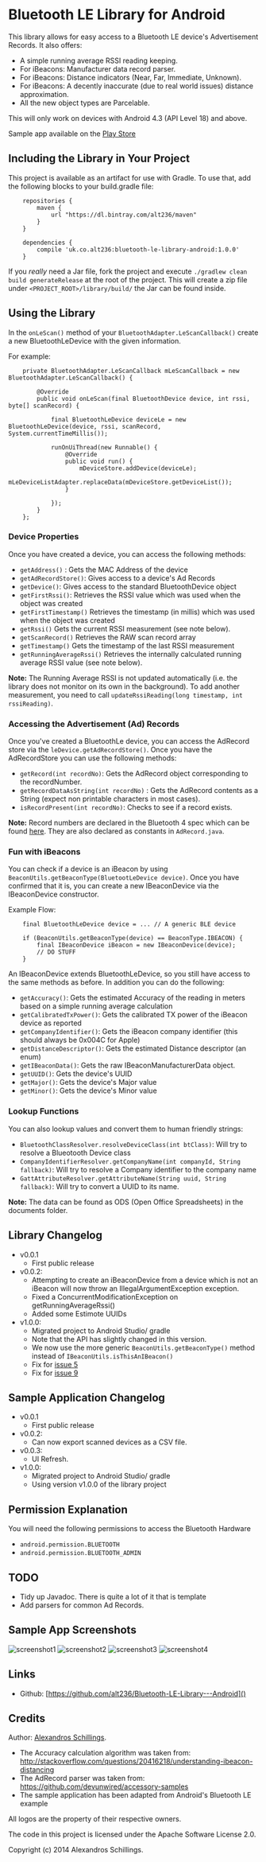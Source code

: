 # Bluetooth LE Library for Android

This library allows for easy access to a Bluetooth LE device's Advertisement Records.
It also offers:

* A simple running average RSSI reading keeping.
* For iBeacons: Manufacturer data record parser.
* For iBeacons: Distance indicators (Near, Far, Immediate, Unknown).
* For iBeacons: A decently inaccurate (due to real world issues) distance approximation.
* All the new object types are Parcelable.

This will only work on devices with Android 4.3 (API Level 18) and above.

Sample app available on the [Play Store](https://play.google.com/store/apps/details?id=uk.co.alt236.btlescan) 

## Including the Library in Your Project

This project is available as an artifact for use with Gradle. To use that, add the following blocks to your build.gradle file:
```
	repositories {
		maven {
			url "https://dl.bintray.com/alt236/maven"
		}
	}

	dependencies {
		compile 'uk.co.alt236:bluetooth-le-library-android:1.0.0'
	}
```
If you *really* need a Jar file, fork the project and execute `./gradlew clean build generateRelease` at the root of the project.
This will create a zip file under `<PROJECT_ROOT>/library/build/` the Jar can be found inside.

## Using the Library
In the `onLeScan()` method of your `BluetoothAdapter.LeScanCallback()` create a new BluetoothLeDevice with the given information.

For example:

```
	private BluetoothAdapter.LeScanCallback mLeScanCallback = new BluetoothAdapter.LeScanCallback() {

		@Override
		public void onLeScan(final BluetoothDevice device, int rssi, byte[] scanRecord) {

			final BluetoothLeDevice deviceLe = new BluetoothLeDevice(device, rssi, scanRecord, System.currentTimeMillis());

			runOnUiThread(new Runnable() {
				@Override
				public void run() {
					mDeviceStore.addDevice(deviceLe);
					mLeDeviceListAdapter.replaceData(mDeviceStore.getDeviceList());
				}

			});
		}
	};
```

### Device Properties

Once you have created a device, you can access the following methods:

* `getAddress()` : Gets the MAC Address of the device
* `getAdRecordStore()`: Gives access to a device's Ad Records
* `getDevice()`: Gives access to the standard BluetoothDevice object
* `getFirstRssi()`: Retrieves the RSSI value which was used when the object was created
* `getFirstTimestamp()` Retrieves the timestamp (in millis) which was used when the object was created
* `getRssi()` Gets the current RSSI measurement (see note below).
* `getScanRecord()` Retrieves the RAW scan record array
* `getTimestamp()` Gets the timestamp of the last RSSI measurement
* `getRunningAverageRssi()` Retrieves the internally calculated running average RSSI value (see note below).


**Note:** The Running Average RSSI is not updated automatically (i.e. the library does not monitor on its own in the background). To add another measurement, you need to call `updateRssiReading(long timestamp, int rssiReading)`.


### Accessing the Advertisement (Ad) Records

Once you've created a BluetoothLe device, you can access the AdRecord store via the `leDevice.getAdRecordStore()`. Once you have the AdRecordStore you can use the following methods:

* `getRecord(int recordNo)`: Gets the AdRecord object corresponding to the recordNumber.
* `getRecordDataAsString(int recordNo)` : Gets the AdRecord contents as a String (expect non printable characters in most cases).
* `isRecordPresent(int recordNo)`: Checks to see if a record exists.

**Note:** Record numbers are declared in the Bluetooth 4 spec which can be found [here](https://developer.bluetooth.org/TechnologyOverview/Pages/core-specification.aspx).
They are also declared as constants in `AdRecord.java`.

### Fun with iBeacons
You can check if a device is an iBeacon by using `BeaconUtils.getBeaconType(BluetootLeDevice device)`. Once you have confirmed that it is, you can create a new IBeaconDevice via the IBeaconDevice constructor.

Example Flow:
```
	final BluetoothLeDevice device = ... // A generic BLE device

	if (BeaconUtils.getBeaconType(device) == BeaconType.IBEACON) {
		final IBeaconDevice iBeacon = new IBeaconDevice(device);
		// DO STUFF
	}
```

An IBeaconDevice extends BluetoothLeDevice, so you still have access to the same methods as before. In addition you can do the following:

* `getAccuracy()`: Gets the estimated Accuracy of the reading in meters based on a simple running average calculation
* `getCalibratedTxPower()`: Gets the calibrated TX power of the iBeacon device as reported
* `getCompanyIdentifier()`: Gets the iBeacon company identifier (this should always be 0x004C for Apple)
* `getDistanceDescriptor()`: Gets the estimated Distance descriptor (an enum)
* `getIBeaconData()`: Gets the raw IBeaconManufacturerData object.
* `getUUID()`: Gets the device's UUID
* `getMajor()`: Gets the device's Major value
* `getMinor()`: Gets the device's Minor value


### Lookup Functions
You can also lookup values and convert them to human friendly strings:
* `BluetoothClassResolver.resolveDeviceClass(int btClass)`: Will try to resolve a Blueotooth Device class
* `CompanyIdentifierResolver.getCompanyName(int companyId, String fallback)`: Will try to resolve a Company identifier to the company name
* `GattAttributeResolver.getAttributeName(String uuid, String fallback)`: Will try to convert a UUID to its name.

**Note:** The data can be found as ODS (Open Office Spreadsheets) in the documents folder. 

## Library Changelog
* v0.0.1 
    * First public release
* v0.0.2: 
    * Attempting to create an iBeaconDevice from a device which is not an iBeacon will now throw an IllegalArgumentException exception.
    * Fixed a ConcurrentModificationException on getRunningAverageRssi()
    * Added some Estimote UUIDs
* v1.0.0:
 	* Migrated project to Android Studio/ gradle
 	* Note that the API has slightly changed in this version.
 	* We now use the more generic `BeaconUtils.getBeaconType()` method instead of `IBeaconUtils.isThisAnIBeacon()`
 	* Fix for [issue 5](https://github.com/alt236/Bluetooth-LE-Library---Android/issues/5)
	* Fix for [issue 9](https://github.com/alt236/Bluetooth-LE-Library---Android/issues/9)

## Sample Application Changelog
* v0.0.1 
    * First public release
* v0.0.2: 
    * Can now export scanned devices as a CSV file. 
* v0.0.3: 
    * UI Refresh.
* v1.0.0:
 	* Migrated project to Android Studio/ gradle
    * Using version v1.0.0 of the library project

## Permission Explanation
You will need the following permissions to access the Bluetooth Hardware

* `android.permission.BLUETOOTH`
* `android.permission.BLUETOOTH_ADMIN`

## TODO

* Tidy up Javadoc. There is quite a lot of it that is template
* Add parsers for common Ad Records.

## Sample App Screenshots

![screenshot1](https://github.com/alt236/Bluetooth-LE-Library---Android/raw/master/screenshots/screenshot_1.png)
![screenshot2](https://github.com/alt236/Bluetooth-LE-Library---Android/raw/master/screenshots/screenshot_2.png)
![screenshot3](https://github.com/alt236/Bluetooth-LE-Library---Android/raw/master/screenshots/screenshot_3.png)
![screenshot4](https://github.com/alt236/Bluetooth-LE-Library---Android/raw/master/screenshots/screenshot_4.png)

## Links
* Github: [https://github.com/alt236/Bluetooth-LE-Library---Android]()

## Credits
Author: [Alexandros Schillings](https://github.com/alt236).

* The Accuracy calculation algorithm was taken from: http://stackoverflow.com/questions/20416218/understanding-ibeacon-distancing
* The AdRecord parser was taken from: https://github.com/devunwired/accessory-samples
* The sample application has been adapted from Android's Bluetooth LE example

All logos are the property of their respective owners.

The code in this project is licensed under the Apache Software License 2.0.

Copyright (c) 2014 Alexandros Schillings.
